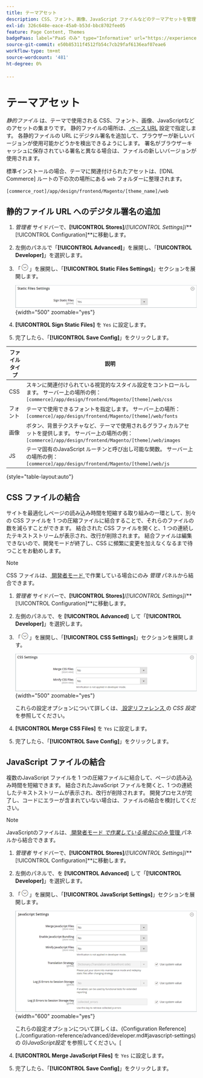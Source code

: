 ```yaml
---
title: テーマアセット
description: CSS、フォント、画像、JavaScript ファイルなどのテーマアセットを管理する方法について説明します。
exl-id: 326c648e-eace-45a0-b53d-bbc8702fee05
feature: Page Content, Themes
badgePaas: label="PaaS のみ" type="Informative" url="https://experienceleague.adobe.com/en/docs/commerce/user-guides/product-solutions" tooltip="Adobe Commerce on Cloud プロジェクト（Adobeが管理する PaaS インフラストラクチャ）およびオンプレミスプロジェクトにのみ適用されます。"
source-git-commit: e50b85311f4512fb54c7cb29faf6136eaf07eae6
workflow-type: tm+mt
source-wordcount: '481'
ht-degree: 0%

---
```


# テーマアセット

_静的ファイル_ は、テーマで使用される CSS、フォント、画像、JavaScriptなどのアセットの集まりです。 静的ファイルの場所は、[ ベース URL](../stores-purchase/store-urls.md) 設定で指定します。 各静的ファイルの URL にデジタル署名を追加して、ブラウザーが新しいバージョンが使用可能かどうかを検出できるようにします。 署名がブラウザーキャッシュに保存されている署名と異なる場合は、ファイルの新しいバージョンが使用されます。

標準インストールの場合、テーマに関連付けられたアセットは、[!DNL Commerce] ルートの下の次の場所にある `web` フォルダーに整理されます。

`[commerce_root]/app/design/frontend/Magento/[theme_name]/web`

## 静的ファイル URL へのデジタル署名の追加

1. _管理者_ サイドバーで、**[!UICONTROL Stores]**/_[!UICONTROL Settings]_/**[!UICONTROL Configuration]**に移動します。

1. 左側のパネルで「**[!UICONTROL Advanced]**」を展開し、「**[!UICONTROL Developer]**」を選択します。

1. 「![ 展開セレクター ](../assets/icon-display-expand.png)」を展開し、「**[!UICONTROL Static Files Settings]**」セクションを展開します。

   ![ 静的ファイル設定 ](./assets/developer-static-files-settings.png){width="500" zoomable="yes"}

1. **[!UICONTROL Sign Static Files]** を `Yes` に設定します。

1. 完了したら、「**[!UICONTROL Save Config]**」をクリックします。

| ファイルタイプ | 説明 |
|--- |--- |
| CSS | スキンに関連付けられている視覚的なスタイル設定をコントロールします。 サーバー上の場所の例：`[commerce]/app/design/frontend/Magento/[theme]/web/css` |
| フォント | テーマで使用できるフォントを指定します。 サーバー上の場所：`[commerce]/app/design/frontend/Magento/[theme]/web/fonts` |
| 画像 | ボタン、背景テクスチャなど、テーマで使用されるグラフィカルアセットを提供します。 サーバー上の場所の例：`[commerce]/app/design/frontend/Magento/[theme]/web/images` |
| JS | テーマ固有のJavaScript ルーチンと呼び出し可能な関数。 サーバー上の場所の例：`[commerce]/app/design/frontend/Magento/[theme]/web/js` |

{style="table-layout:auto"}

## CSS ファイルの結合

サイトを最適化しページの読み込み時間を短縮する取り組みの一環として、別々の CSS ファイルを 1 つの圧縮ファイルに結合することで、それらのファイルの数を減らすことができます。 結合された CSS ファイルを開くと、1 つの連続したテキストストリームが表示され、改行が削除されます。 結合ファイルは編集できないので、開発モードが終了し、CSS に頻繁に変更を加えなくなるまで待つことをお勧めします。

>[!NOTE]
>
>CSS ファイルは、[ 開発者モード ](../systems/developer-tools.md#operation-modes) で作業している場合にのみ _管理_ パネルから結合できます。

1. _管理者_ サイドバーで、**[!UICONTROL Stores]**/_[!UICONTROL Settings]_/**[!UICONTROL Configuration]**に移動します。

1. 左側のパネルで、を **[!UICONTROL Advanced]** して「**[!UICONTROL Developer]**」を選択します。

1. 「![ 展開セレクター ](../assets/icon-display-expand.png)」を展開し、「**[!UICONTROL CSS Settings]**」セクションを展開します。

   ![CSS 設定 ](./assets/developer-css-settings.png){width="500" zoomable="yes"}

   これらの設定オプションについて詳しくは、[ 設定リファレンス ](../configuration-reference/advanced/developer.md#css-settings) の _CSS 設定_ を参照してください。

1. **[!UICONTROL Merge CSS Files]** を `Yes` に設定します。

1. 完了したら、「**[!UICONTROL Save Config]**」をクリックします。

## JavaScript ファイルの結合

複数のJavaScript ファイルを 1 つの圧縮ファイルに結合して、ページの読み込み時間を短縮できます。 結合されたJavaScript ファイルを開くと、1 つの連続したテキストストリームが表示され、改行が削除されます。 開発プロセスが完了し、コードにエラーが含まれていない場合は、ファイルの結合を検討してください。

>[!NOTE]
>
>JavaScriptのファイルは、[ 開発者モード _で作業している場合にのみ_ 管理 ](../systems/developer-tools.md#operation-modes) パネルから結合できます。

1. _管理者_ サイドバーで、**[!UICONTROL Stores]**/_[!UICONTROL Settings]_/**[!UICONTROL Configuration]**に移動します。

1. 左側のパネルで、を **[!UICONTROL Advanced]** して「**[!UICONTROL Developer]**」を選択します。

1. 「![ 展開セレクター ](../assets/icon-display-expand.png)」を展開し、「**[!UICONTROL JavaScript Settings]**」セクションを展開します。

   ![JavaScriptの設定 ](./assets/developer-javascript-settings.png){width="600" zoomable="yes"}

   これらの設定オプションについて詳しくは、{Configuration Reference](../configuration-reference/advanced/developer.md#javascript-settings) の _0}JavaScript設定_ を参照してください。[

1. **[!UICONTROL Merge JavaScript Files]** を `Yes` に設定します。

1. 完了したら、「**[!UICONTROL Save Config]**」をクリックします。
